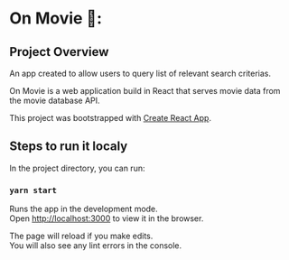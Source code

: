 # On Movie 🎥: 

## Project Overview

An app created to allow users to query list of relevant search criterias.

On Movie is a web application build in React that serves movie data from the movie database API.

This project was bootstrapped with [Create React App](https://github.com/facebook/create-react-app).


## Steps to run it localy

In the project directory, you can run:

### `yarn start`

Runs the app in the development mode.\
Open [http://localhost:3000](http://localhost:3000) to view it in the browser.

The page will reload if you make edits.\
You will also see any lint errors in the console.
